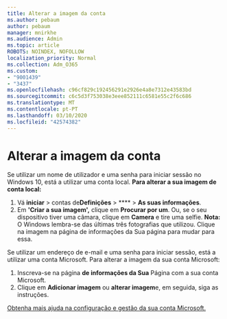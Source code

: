 ```yaml
---
title: Alterar a imagem da conta
ms.author: pebaum
author: pebaum
manager: mnirkhe
ms.audience: Admin
ms.topic: article
ROBOTS: NOINDEX, NOFOLLOW
localization_priority: Normal
ms.collection: Adm_O365
ms.custom:
- "9001439"
- "3437"
ms.openlocfilehash: c96cf829c192456291e2926e4a8e7312e43583bd
ms.sourcegitcommit: c6c5d3f753038e3eee852111c6581e55c2f6c686
ms.translationtype: MT
ms.contentlocale: pt-PT
ms.lasthandoff: 03/10/2020
ms.locfileid: "42574382"
---
```

# <a name="change-account-picture"></a>Alterar a imagem da conta

Se utilizar um nome de utilizador e uma senha para iniciar sessão no Windows 10, está a utilizar uma conta local. **Para alterar a sua imagem de conta local:**

1. Vá **iniciar** > contas de**Definições** > **** > **As suas informações**.
2. Em **'Criar a sua imagem',** clique em **Procurar por um**. Ou, se o seu dispositivo tiver uma câmara, clique em **Camera** e tire uma selfie. 
    **Nota:** O Windows lembra-se das últimas três fotografias que utilizou. Clique na imagem na página de informações da Sua página para mudar para essa.

Se utilizar um endereço de e-mail e uma senha para iniciar sessão, está a utilizar uma conta Microsoft. Para alterar a imagem da sua conta Microsoft:

1. Inscreva-se na página **de informações da Sua** Página com a sua conta Microsoft.
2. Clique em **Adicionar imagem** ou **alterar imagem**e, em seguida, siga as instruções.

[Obtenha mais ajuda na configuração e gestão da sua conta Microsoft.](https://support.microsoft.com/products/microsoft-account?category=manage-account)
